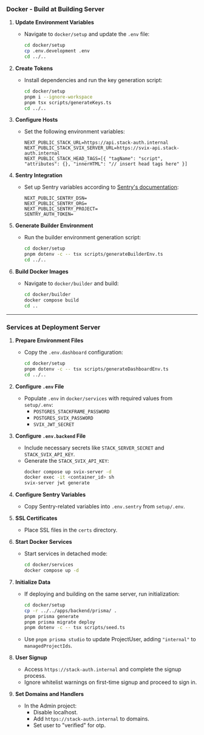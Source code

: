 ### Docker - Build at Building Server

1. **Update Environment Variables**
   - Navigate to `docker/setup` and update the `.env` file:
     ```sh
     cd docker/setup
     cp .env.development .env
     cd ../..
     ```

2. **Create Tokens**
   - Install dependencies and run the key generation script:
     ```sh
     cd docker/setup
     pnpm i --ignore-workspace
     pnpm tsx scripts/generateKeys.ts
     cd ../..
     ```

3. **Configure Hosts**
   - Set the following environment variables:
     ```env
     NEXT_PUBLIC_STACK_URL=https://api.stack-auth.internal
     NEXT_PUBLIC_STACK_SVIX_SERVER_URL=https://svix-api.stack-auth.internal
     NEXT_PUBLIC_STACK_HEAD_TAGS=[{ "tagName": "script", "attributes": {}, "innerHTML": "// insert head tags here" }]
     ```

4. **Sentry Integration**
   - Set up Sentry variables according to [Sentry's documentation](https://docs.sentry.io/platforms/javascript/guides/nextjs/manual-setup):
     ```env
     NEXT_PUBLIC_SENTRY_DSN=
     NEXT_PUBLIC_SENTRY_ORG=
     NEXT_PUBLIC_SENTRY_PROJECT=
     SENTRY_AUTH_TOKEN=
     ```

5. **Generate Builder Environment**
   - Run the builder environment generation script:
     ```sh
     cd docker/setup
     pnpm dotenv -c -- tsx scripts/generateBuilderEnv.ts
     cd ../..
     ```

6. **Build Docker Images**
   - Navigate to `docker/builder` and build:
     ```sh
     cd docker/builder
     docker compose build
     cd ..
     ```

---

### Services at Deployment Server

1. **Prepare Environment Files**
   - Copy the `.env.dashboard` configuration:
     ```sh
     cd docker/setup
     pnpm dotenv -c -- tsx scripts/generateDashboardEnv.ts
     cd ../..
     ```

2. **Configure `.env` File**
   - Populate `.env` in `docker/services` with required values from `setup/.env`:
     - `POSTGRES_STACKFRAME_PASSWORD`
     - `POSTGRES_SVIX_PASSWORD`
     - `SVIX_JWT_SECRET`

3. **Configure `.env.backend` File**
   - Include necessary secrets like `STACK_SERVER_SECRET` and `STACK_SVIX_API_KEY`.
   - Generate the `STACK_SVIX_API_KEY`:
     ```sh
     docker compose up svix-server -d
     docker exec -it <container_id> sh
     svix-server jwt generate
     ```

4. **Configure Sentry Variables**
   - Copy Sentry-related variables into `.env.sentry` from `setup/.env`.

5. **SSL Certificates**
   - Place SSL files in the `certs` directory.

6. **Start Docker Services**
   - Start services in detached mode:
     ```sh
     cd docker/services
     docker compose up -d
     ```

7. **Initialize Data**
   - If deploying and building on the same server, run initialization:
     ```sh
     cd docker/setup
     cp -r ../../apps/backend/prisma/ .
     pnpm prisma generate
     pnpm prisma migrate deploy
     pnpm dotenv -c -- tsx scripts/seed.ts
     ```
   - Use `pnpm prisma studio` to update ProjectUser, adding `"internal"` to `managedProjectIds`.

8. **User Signup**
   - Access `https://stack-auth.internal` and complete the signup process.
   - Ignore whitelist warnings on first-time signup and proceed to sign in.

9. **Set Domains and Handlers**
   - In the Admin project:
     - Disable localhost.
     - Add `https://stack-auth.internal` to domains.
     - Set user to "verified" for otp.
